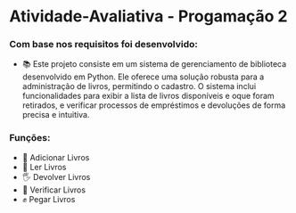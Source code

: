 # Atividade-Avaliativa - Progamação 2
### Com base nos requisitos foi desenvolvido:
- 📚 Este projeto consiste em um sistema de gerenciamento de biblioteca desenvolvido em Python. Ele oferece uma solução robusta para a administração de livros, permitindo o cadastro. O sistema inclui funcionalidades para exibir a lista de livros disponíveis e oque foram retirados, e verificar processos de empréstimos e devoluções de forma precisa e intuitiva.
### Funções:
- 📕 Adicionar Livros  
- 📖 Ler Livros
- 🖐 Devolver Livros
- 📑 Verificar Livros
- ✊ Pegar Livros
